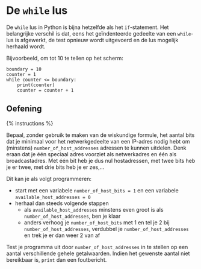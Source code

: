 # De `while` lus
De `while` lus in Python is bijna hetzelfde als het `if`-statement. Het belangrijke verschil is dat, eens het geïndenteerde gedeelte van een `while`-lus is afgewerkt, de test opnieuw wordt uitgevoerd en de lus mogelijk herhaald wordt.

Bijvoorbeeld, om tot 10 te tellen op het scherm:

```
boundary = 10
counter = 1
while counter <= boundary:
    print(counter)
    counter = counter + 1
```

## Oefening
{% instructions %}

Bepaal, zonder gebruik te maken van de wiskundige formule, het aantal bits dat je minimaal voor het netwerkgedeelte van een IP-adres nodig hebt om (minstens) `number_of_host_addresses` adressen te kunnen uitdelen. Denk eraan dat je één speciaal adres voorziet als netwerkadres en één als broadcastadres. Met één bit heb je dus nul hostadressen, met twee bits heb je er twee, met drie bits heb je er zes,...

Dit kan je als volgt programmeren:

- start met een variabele `number_of_host_bits = 1` en een variabele `available_host_addresses = 0`
- herhaal dan steeds volgende stappen
  - als `available_host_addresses` minstens even groot is als `number_of_host_addresses`, ben je klaar
  - anders verhoog je `number_of_host_bits` met 1 en tel je 2 bij `number_of_host_addresses`, verdubbel je `number_of_host_addresses` en trek je er dan weer 2 van af

Test je programma uit door `number_of_host_addresses` in te stellen op een aantal verschillende gehele getalwaarden. Indien het gewenste aantal niet bereikbaar is, `print` dan een foutbericht.
